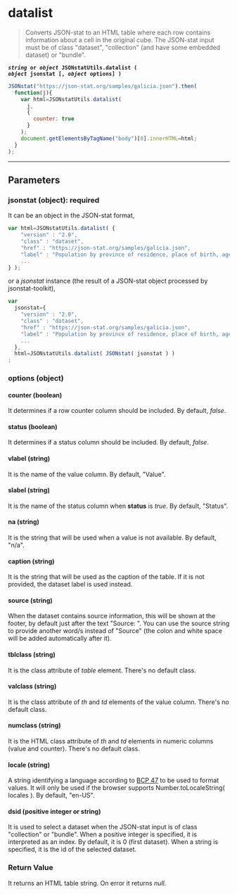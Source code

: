 # datalist

> Converts JSON-stat to an HTML table where each row contains information about a cell in the original cube. The JSON-stat input must be of class "dataset", "collection" (and have some embedded dataset) or "bundle".

**<code><i>string</i> or <i>object</i> JSONstatUtils.datalist ( <i>object</i> jsonstat [, <i>object</i> options] )
</code>**

```js
JSONstat("https://json-stat.org/samples/galicia.json").then(
  function(j){
    var html=JSONstatUtils.datalist(
      j,
      {
        counter: true
      }
    );
    document.getElementsByTagName("body")[0].innerHTML=html;
  }
);
```

***

## Parameters

### jsonstat (object): required

It can be an object in the JSON-stat format,

```js
var html=JSONstatUtils.datalist( {
    "version" : "2.0",
    "class" : "dataset",
    "href" : "https://json-stat.org/samples/galicia.json",
    "label" : "Population by province of residence, place of birth, age, gender and year in Galicia",
    ...
} );
```

or a *jsonstat* instance (the result of a JSON-stat object processed by jsonstat-toolkit),

```js
var
  jsonstat={
    "version" : "2.0",
    "class" : "dataset",
    "href" : "https://json-stat.org/samples/galicia.json",
    "label" : "Population by province of residence, place of birth, age, gender and year in Galicia",
    ...
  },
  html=JSONstatUtils.datalist( JSONstat( jsonstat ) )
;
```

### options (object)

#### counter (boolean)

It determines if a row counter column should be included. By default, *false*.

#### status (boolean)

It determines if a status column should be included. By default, *false*.

#### vlabel (string)

It is the name of the value column. By default, "Value".

#### slabel (string)

It is the name of the status column when **status** is *true*. By default, "Status".

#### na (string)

It is the string that will be used when a value is not available. By default, "n/a".

#### caption (string)

It is the string that will be used as the caption of the table. If it is not provided, the dataset label is used instead.

#### source (string)

When the dataset contains source information, this will be shown at the footer, by default just after the text "Source: ". You can use the source string to provide another word/s instead of "Source" (the colon and white space will be added automatically after it).

#### tblclass (string)

It is the class attribute of *table* element. There's no default class.

#### valclass (string)

It is the class attribute of *th* and *td* elements of the value column. There's no default class.

#### numclass (string)

It is the HTML class attribute of *th* and *td* elements in numeric columns (value and counter). There's no default class.

#### locale (string)

A string identifying a language according to [BCP 47](http://tools.ietf.org/html/rfc5646) to be used to format values. It will only be used if the browser supports Number.toLocaleString( locales ). By default, "en-US".

#### dsid (positive integer or string)

It is used to select a dataset when the JSON-stat input is of class "collection" or "bundle". When a positive integer is specified, it is interpreted as an index. By default, it is 0 (first dataset).  When a string is specified, it is the id of the selected dataset.

### Return Value

It returns an HTML table string. On error it returns *null*.

